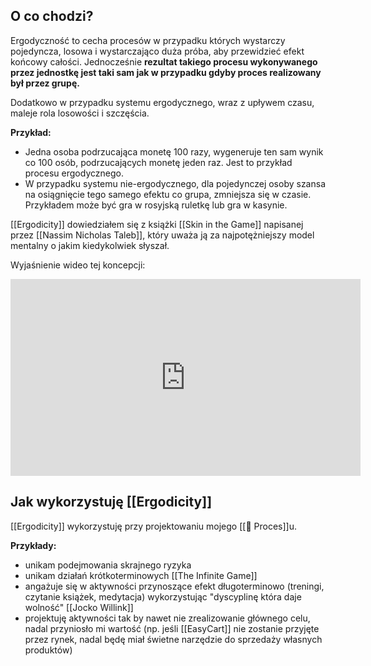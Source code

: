 ## O co chodzi? 
Ergodyczność to cecha procesów w przypadku których wystarczy pojedyncza, losowa i wystarczająco duża próba, aby przewidzieć efekt końcowy całości. Jednocześnie **rezultat takiego procesu wykonywanego przez jednostkę jest taki sam jak w przypadku gdyby proces realizowany był przez grupę.**

Dodatkowo w przypadku systemu ergodycznego, wraz z upływem czasu, maleje rola losowości i szczęścia. 

**Przykład:**
- Jedna osoba podrzucająca monetę 100 razy, wygeneruje ten sam wynik co 100 osób, podrzucających monetę jeden raz. Jest to przykład procesu ergodycznego. 
- W przypadku systemu nie-ergodycznego, dla pojedynczej osoby szansa na osiągnięcie tego samego efektu co grupa, zmniejsza się w czasie. Przykładem może być gra w rosyjską ruletkę lub gra w kasynie. 

[[Ergodicity]] dowiedziałem się z książki [[Skin in the Game]] napisanej przez [[Nassim Nicholas Taleb]], który uważa ją za najpotężniejszy model mentalny o jakim kiedykolwiek słyszał. 

Wyjaśnienie wideo tej koncepcji: 
<iframe width="560" height="315" src="https://www.youtube.com/embed/8y0i4gDHPgw" title="YouTube video player" frameborder="0" allow="accelerometer; autoplay; clipboard-write; encrypted-media; gyroscope; picture-in-picture" allowfullscreen></iframe>


## Jak wykorzystuję [[Ergodicity]]
[[Ergodicity]] wykorzystuję przy projektowaniu mojego [[💫 Proces]]u. 

**Przykłady:** 
- unikam podejmowania skrajnego ryzyka
- unikam działań krótkoterminowych [[The Infinite Game]]
- angażuje się w aktywności przynoszące efekt długoterminowo (treningi, czytanie książek, medytacja) wykorzystując "dyscyplinę która daje wolność" [[Jocko Willink]]
- projektuję aktywności tak by nawet nie zrealizowanie głównego celu, nadal przyniosło mi wartość (np. jeśli [[EasyCart]] nie zostanie przyjęte przez rynek, nadal będę miał świetne narzędzie do sprzedaży własnych produktów)